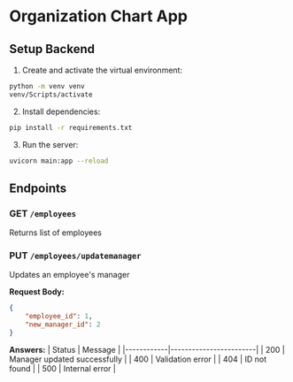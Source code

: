 # Organization Chart App

## Setup Backend

1. Create and activate the virtual environment:
```bash
python -m venv venv
venv/Scripts/activate
```

2. Install dependencies:
```bash
pip install -r requirements.txt
```

3. Run the server:
```bash
uvicorn main:app --reload
```

## Endpoints

### GET `/employees`
Returns list of employees

### PUT `/employees/updatemanager`
Updates an employee's manager

**Request Body:**
```json
{
    "employee_id": 1,
    "new_manager_id": 2
}
```

**Answers:**
| Status      | Message               |
|------------|------------------------|
| 200        | Manager updated successfully |
| 400        | Validation error |
| 404        | ID not found |
| 500        | Internal error |